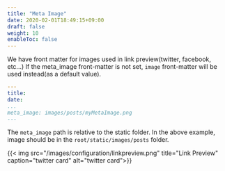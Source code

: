 ```yaml
---
title: "Meta Image"
date: 2020-02-01T18:49:15+09:00
draft: false
weight: 10
enableToc: false
---
```


We have front matter for images used in link preview(twitter, facebook, etc...)
If the meta_image front-matter is not set, `image` front-matter will be used instead(as a default value).

```yaml
---
title:
date:
...
meta_image: images/posts/myMetaImage.png
---
```

The `meta_image` path is relative to the static folder. In the above example, image should be in the `root/static/images/posts` folder.

{{< img src="/images/configuration/linkpreview.png" title="Link Preview" caption="twitter card" alt="twitter card">}}